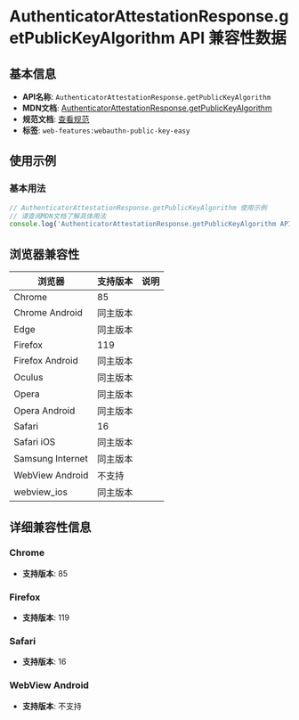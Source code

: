 # AuthenticatorAttestationResponse.getPublicKeyAlgorithm API 兼容性数据

## 基本信息

- **API名称**: `AuthenticatorAttestationResponse.getPublicKeyAlgorithm`
- **MDN文档**: [AuthenticatorAttestationResponse.getPublicKeyAlgorithm](https://developer.mozilla.org/docs/Web/API/AuthenticatorAttestationResponse/getPublicKeyAlgorithm)
- **规范文档**: [查看规范](https://w3c.github.io/webauthn/#dom-authenticatorattestationresponse-getpublickeyalgorithm)
- **标签**: `web-features:webauthn-public-key-easy`

## 使用示例

### 基本用法

```javascript
// AuthenticatorAttestationResponse.getPublicKeyAlgorithm 使用示例
// 请查阅MDN文档了解具体用法
console.log('AuthenticatorAttestationResponse.getPublicKeyAlgorithm API');
```

## 浏览器兼容性

| 浏览器 | 支持版本 | 说明 |
|--------|----------|------|
| Chrome | 85 |  |
| Chrome Android | 同主版本 |  |
| Edge | 同主版本 |  |
| Firefox | 119 |  |
| Firefox Android | 同主版本 |  |
| Oculus | 同主版本 |  |
| Opera | 同主版本 |  |
| Opera Android | 同主版本 |  |
| Safari | 16 |  |
| Safari iOS | 同主版本 |  |
| Samsung Internet | 同主版本 |  |
| WebView Android | 不支持 |  |
| webview_ios | 同主版本 |  |

## 详细兼容性信息

### Chrome

- **支持版本**: 85

### Firefox

- **支持版本**: 119

### Safari

- **支持版本**: 16

### WebView Android

- **支持版本**: 不支持

